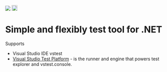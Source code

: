 [<img src="http://tcavs2015.cloudapp.net/app/rest/builds/buildType:(id:DevTeam_TestTool_Build)/statusIcon"/>](http://tcavs2015.cloudapp.net/viewType.html?buildTypeId=DevTeam_TestTool_Build) [<img src="https://www.nuget.org/Content/Logos/nugetlogo.png" height="18">](https://github.com/DevTeam/TestTool/wiki/NuGet-packages)

# Simple and flexibly test tool for .NET

Supports
* Visual Studio IDE vstest
* [Visual Studio Test Platform](https://github.com/Microsoft/vstest) - is the runner and engine that powers test explorer and vstest.console.
